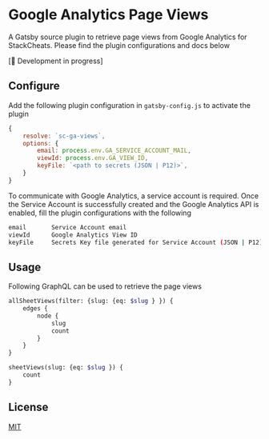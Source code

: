 # Google Analytics Page Views

A Gatsby source plugin to retrieve page views from Google Analytics for StackCheats. Please find the plugin configurations and docs below

[:construction: Development in progress]

## Configure

Add the following plugin configuration in `gatsby-config.js` to activate the plugin

```js
{
    resolve: `sc-ga-views`,
    options: {
        email: process.env.GA_SERVICE_ACCOUNT_MAIL,
        viewId: process.env.GA_VIEW_ID,
        keyFile: `<path to secrets (JSON | P12)>`,
    }
}
```

To communicate with Google Analytics, a service account is required. Once the Service Account is successfully created and the Google Analytics API is enabled, fill the plugin configurations with the following

```sh
email       Service Account email
viewId      Google Analytics View ID
keyFile     Secrets Key file generated for Service Account (JSON | P12)
```

## Usage

Following GraphQL can be used to retrieve the page views

```graphql
allSheetViews(filter: {slug: {eq: $slug } }) {
    edges {
        node {
            slug
            count
        }
    }
}
```

```graphql
sheetViews(slug: {eq: $slug }) {
    count
}
```

## License

[MIT](LICENSE)
